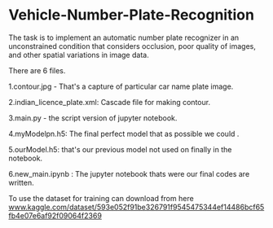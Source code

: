 # Vehicle-Number-Plate-Recognition
The task is to implement an automatic number plate recognizer in an unconstrained condition that considers  occlusion, poor quality of images, and other spatial variations in image data.


There are 6 files.

1.contour.jpg - That's a capture of particular car name plate image.

2.indian_licence_plate.xml: Cascade file for making contour.

3.main.py - the script version of jupyter notebook.

4.myModelpn.h5: The final  perfect model that as possible we could .

5.ourModel.h5: that's our previous model not used on finally in the notebook.

6.new_main.ipynb : The jupyter notebook thats were our final codes are written.




To use the dataset for training can download from here www.kaggle.com/dataset/593e052f91be326791f9545475344ef14486bcf65fb4e07e6af92f09064f2369

